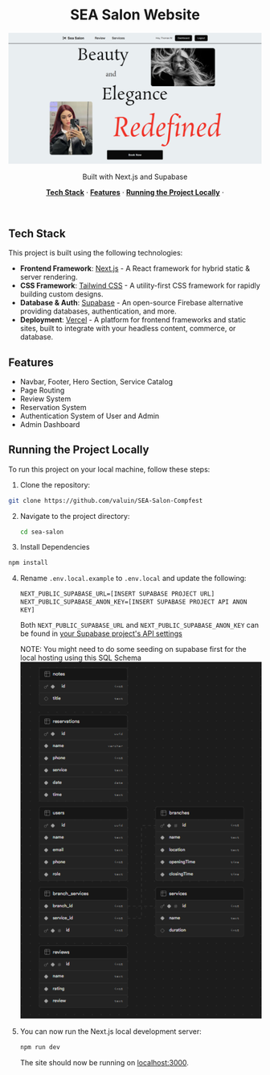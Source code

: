 <h1 align="center">SEA Salon Website</h1>
<p align="center">
    <img alt="SEA Salon Website" src="/public/header.png">
</p>

<p align="center">
 Built with Next.js and Supabase
</p>

<p align="center">
  <a href="#tech-stack"><strong>Tech Stack</strong></a> ·
  <a href="#features"><strong>Features</strong></a> ·
  <a href="#running-the-project-locally"><strong>Running the Project Locally</strong></a> ·
</p>
<br/>

## Tech Stack

This project is built using the following technologies:

- **Frontend Framework**: [Next.js](https://nextjs.org) - A React framework for hybrid static & server rendering.
- **CSS Framework**: [Tailwind CSS](https://tailwindcss.com) - A utility-first CSS framework for rapidly building custom designs.
- **Database & Auth**: [Supabase](https://supabase.com) - An open-source Firebase alternative providing databases, authentication, and more.
- **Deployment**: [Vercel](https://vercel.com) - A platform for frontend frameworks and static sites, built to integrate with your headless content, commerce, or database.

## Features

- Navbar, Footer, Hero Section, Service Catalog
- Page Routing
- Review System
- Reservation System
- Authentication System of User and Admin
- Admin Dashboard 



## Running the Project Locally

To run this project on your local machine, follow these steps:

1. Clone the repository:
  ```bash
  git clone https://github.com/valuin/SEA-Salon-Compfest
  ```

2. Navigate to the project directory:
   ```bash
   cd sea-salon
   ```

3. Install Dependencies
  ```bash
  npm install
  ```

4. Rename `.env.local.example` to `.env.local` and update the following:

   ```
   NEXT_PUBLIC_SUPABASE_URL=[INSERT SUPABASE PROJECT URL]
   NEXT_PUBLIC_SUPABASE_ANON_KEY=[INSERT SUPABASE PROJECT API ANON KEY]
   ```

   Both `NEXT_PUBLIC_SUPABASE_URL` and `NEXT_PUBLIC_SUPABASE_ANON_KEY` can be found in [your Supabase project's API settings](https://app.supabase.com/project/_/settings/api)

   NOTE: You might need to do some seeding on supabase first for the local hosting using this SQL Schema
   <img alt="Database Schema" src="/public/scheme.png">


5. You can now run the Next.js local development server:

   ```bash
   npm run dev
   ```

   The site should now be running on [localhost:3000](http://localhost:3000/).


